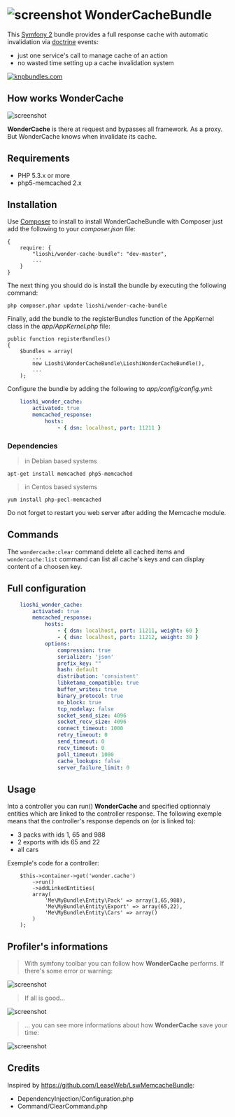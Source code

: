 ![screenshot](https://raw.github.com/lioshi/WonderCacheBundle/master/Resources/images/icon_.png) WonderCacheBundle 
=================
This [Symfony 2](http://symfony.com) bundle provides a full response cache with automatic invalidation via [doctrine](http://www.doctrine-project.org/) events:
- just one service's call to manage cache of an action
- no wasted time setting up a cache invalidation system

[![knpbundles.com](http://knpbundles.com/lioshi/WonderCacheBundle/badge-short)](http://knpbundles.com/lioshi/WonderCacheBundle)

## How works **WonderCache**
![screenshot](https://raw.github.com/lioshi/WonderCacheBundle/master/Resources/images/wondercache_workflow.png)

**WonderCache** is there at request and bypasses all framework. As a proxy. 
But WonderCache knows when invalidate its cache.

## Requirements
- PHP 5.3.x or more
- php5-memcached 2.x

## Installation
Use [Composer](http://getcomposer.org/) to install to install WonderCacheBundle with Composer just add the following to your _composer.json_ file:

    {
        require: {
            "lioshi/wonder-cache-bundle": "dev-master",
            ...
        }
    }

The next thing you should do is install the bundle by executing the following command:

    php composer.phar update lioshi/wonder-cache-bundle

Finally, add the bundle to the registerBundles function of the AppKernel class in the _app/AppKernel.php_ file:

    public function registerBundles()
    {
        $bundles = array(
            ...
            new Lioshi\WonderCacheBundle\LioshiWonderCacheBundle(),
            ...
        );

Configure the bundle by adding the following to _app/config/config.yml_:

```yml
    lioshi_wonder_cache:
        activated: true
        memcached_response:
            hosts: 
                - { dsn: localhost, port: 11211 }
```

### Dependencies
>in Debian based systems
    
    apt-get install memcached php5-memcached

>in Centos based systems
   
    yum install php-pecl-memcached 

Do not forget to restart you web server after adding the Memcache module. 

## Commands
The ```wondercache:clear``` command delete all cached items and ```wondercache:list``` command can list all cache's keys and can display content of a choosen key.

## Full configuration
```yml
    lioshi_wonder_cache:
        activated: true
        memcached_response:
            hosts: 
                - { dsn: localhost, port: 11211, weight: 60 }
                - { dsn: localhost, port: 11212, weight: 30 }
            options:
                compression: true
                serializer: 'json'
                prefix_key: ""
                hash: default
                distribution: 'consistent'
                libketama_compatible: true
                buffer_writes: true
                binary_protocol: true
                no_block: true
                tcp_nodelay: false
                socket_send_size: 4096
                socket_recv_size: 4096
                connect_timeout: 1000
                retry_timeout: 0
                send_timeout: 0
                recv_timeout: 0
                poll_timeout: 1000
                cache_lookups: false
                server_failure_limit: 0
```

## Usage
Into a controller you can run() **WonderCache** and specified optionnaly entities which are linked to the controller response.
The following exemple means that the controller's response depends on (or is linked to):
- 3 packs with ids 1, 65 and 988
- 2 exports with ids 65 and 22
- all cars

Exemple's code for a controller:

        $this->container->get('wonder.cache')
            ->run()
            ->addLinkedEntities(
            array(
                'Me\MyBundle\Entity\Pack' => array(1,65,988), 
                'Me\MyBundle\Entity\Export' => array(65,22),
                'Me\MyBundle\Entity\Cars' => array()
            )
        );

## Profiler's informations
> With symfony toolbar you can follow how **WonderCache** performs. 
> If there's some error or warning:

![screenshot](https://raw.github.com/lioshi/WonderCacheBundle/master/Resources/images/wondercache_toolbar_errors.png)

>If all is good...

![screenshot](https://raw.github.com/lioshi/WonderCacheBundle/master/Resources/images/wondercache_toolbar_infos.png)

>... you can see more informations about how **WonderCache** save your time:

![screenshot](https://raw.github.com/lioshi/WonderCacheBundle/master/Resources/images/wondercache_profiler_infos.png)

## Credits
Inspired by https://github.com/LeaseWeb/LswMemcacheBundle:
- DependencyInjection/Configuration.php
- Command/ClearCommand.php

